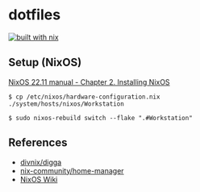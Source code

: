 # dotfiles

[![built with nix](https://builtwithnix.org/badge.svg)](https://builtwithnix.org)

## Setup (NixOS)

[NixOS 22.11 manual - Chapter 2. Installing NixOS](https://nixos.org/manual/nixos/stable/#sec-installation)

```shell
$ cp /etc/nixos/hardware-configuration.nix ./system/hosts/nixos/Workstation

$ sudo nixos-rebuild switch --flake ".#Workstation"
```

## References

- [divnix/digga](https://github.com/divnix/digga)
- [nix-community/home-manager](https://github.com/nix-community/home-manager)
- [NixOS Wiki](https://nixos.wiki/)
